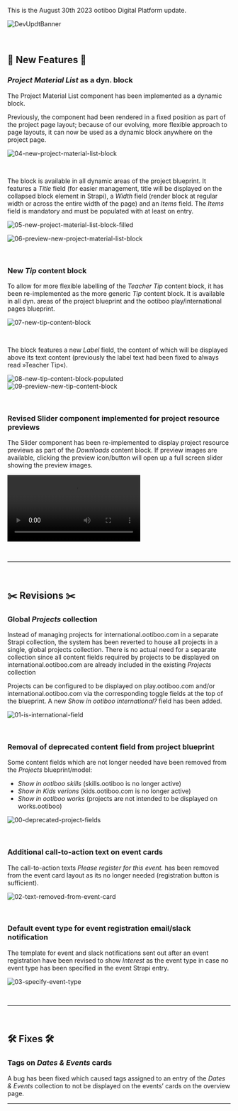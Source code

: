 This is the August 30th 2023 ootiboo Digital Platform update.

![DevUpdtBanner](https://github.com/joh-sch/ootiboo-Update-Notes/assets/39758027/af8393a1-7000-4eab-972f-b790651545e0)

<br>

## 🚀 New Features 🚀

### _Project Material List_ as a dyn. block

The Project Material List component has been implemented as a dynamic block. 

Previously, the component had been rendered in a fixed position as part of the project page layout; because of our evolving, more flexible approach to page layouts, it can now be used as a dynamic block anywhere on the project page. 

![04-new-project-material-list-block](https://github.com/joh-sch/ootiboo-Update-Notes/assets/39758027/bd4ba577-4a21-462a-814b-494ed55b7d5d)

<br>

The block is available in all dynamic areas of the project blueprint. It features a _Title_ field (for easier management, title will be displayed on the collapsed block element in Strapi), a _Width_ field (render block at regular width or across the entire width of the page) and an _Items_ field. The _Items_ field is mandatory and must be populated with at least on entry.

![05-new-project-material-list-block-filled](https://github.com/joh-sch/ootiboo-Update-Notes/assets/39758027/4199010a-475e-4090-be16-63a1e8ba421d)

![06-preview-new-project-material-list-block](https://github.com/joh-sch/ootiboo-Update-Notes/assets/39758027/45fa718b-0a37-47f1-8f4a-da135bfad2b9)

<br>

### New _Tip_ content block

To allow for more flexible labelling of the _Teacher Tip_ content block, it has been re-implemented as the more generic _Tip_ content block. It is available in all dyn. areas of the project blueprint and the ootiboo play/international pages blueprint.

![07-new-tip-content-block](https://github.com/joh-sch/ootiboo-Update-Notes/assets/39758027/7149c211-19f2-44cc-a9de-709339567c71)

<br>

The block features a new _Label_ field, the content of which will be displayed above its text content (previously the label text had been fixed to always read »Teacher Tip«).

![08-new-tip-content-block-populated](https://github.com/joh-sch/ootiboo-Update-Notes/assets/39758027/ea1f1641-08b0-4430-8824-8b2eac06dd84)
![09-preview-new-tip-content-block](https://github.com/joh-sch/ootiboo-Update-Notes/assets/39758027/54814644-1f07-4866-8627-56ece0b3b8e3)

<br>

### Revised Slider component implemented for project resource previews

The Slider component has been re-implemented to display project resource previews as part of the _Downloads_ content block. If preview images are available, clicking the preview icon/button will open up a full screen slider showing the preview images.

<video 
  src     ="https://github.com/joh-sch/ootiboo-Update-Notes/assets/39758027/ce163073-2e00-4064-8d65-2aa6acdb9751" 
  controls="controls" 
  style   ="max-width: 100%;">
</video>

<br>

---

<br>

## ✂️ Revisions ✂️

### Global _Projects_ collection

Instead of managing projects for international.ootiboo.com in a separate Strapi collection, the system has been reverted to house all projects in a single, global projects collection. There is no actual need for a separate collection since all content fields required by projects to be displayed on international.ootiboo.com are already included in the existing _Projects_ collection

Projects can be configured to be displayed on play.ootiboo.com and/or international.ootiboo.com via the corresponding toggle fields at the top of the blueprint. A new _Show in ootiboo international?_ field has been added.

![01-is-international-field](https://github.com/joh-sch/ootiboo-Update-Notes/assets/39758027/6e81b614-c22b-4df3-ab25-de18e7e6cb5a)

<br>

### Removal of deprecated content field from project blueprint

Some content fields which are not longer needed have been removed from the _Projects_ blueprint/model:

- _Show in ootiboo skills_ (skills.ootiboo is no longer active)
- _Show in Kids verions_ (kids.ootiboo.com is no longer active)
- _Show in ootiboo works_ (projects are not intended to be displayed on works.ootiboo)

![00-deprecated-project-fields](https://github.com/joh-sch/ootiboo-Update-Notes/assets/39758027/541995b9-38ab-4864-bf2b-6d4cb246b8d4)

<br>

### Additional call-to-action text on event cards

The call-to-action texts _Please register for this event._ has been removed from the event card layout as its no longer needed (registration button is sufficient).

![02-text-removed-from-event-card](https://github.com/joh-sch/ootiboo-Update-Notes/assets/39758027/0c4971a7-fe62-4d03-9b34-e62afc9dbf22)

<br>

### Default event type for event registration email/slack notification 

The template for event and slack notifications sent out after an event registration have been revised to show _Interest_ as the event type in case no event type has been specified in the event Strapi entry.

![03-specify-event-type](https://github.com/joh-sch/ootiboo-Update-Notes/assets/39758027/17d0a897-b798-469b-bb4a-4f9390eeb4b7)

<br>

---

<br>

## 🛠️ Fixes 🛠️

### Tags on _Dates & Events_ cards

A bug has been fixed which caused tags assigned to an entry of the _Dates & Events_ collection to not be displayed on the events’ cards on the overview page.

---

<br>
